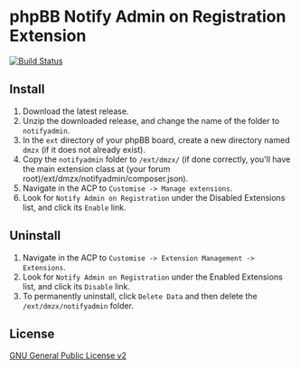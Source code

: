 # phpBB Notify Admin on Registration Extension

[![Build Status](https://github.com/dmzx/notifyadmin/workflows/Tests/badge.svg)](https://github.com/phpbb-extensions/dmzx/notifyadmin)

## Install
1. Download the latest release.
2. Unzip the downloaded release, and change the name of the folder to `notifyadmin`.
3. In the `ext` directory of your phpBB board, create a new directory named `dmzx` (if it does not already exist).
4. Copy the `notifyadmin` folder to `/ext/dmzx/` (if done correctly, you'll have the main extension class at (your forum root)/ext/dmzx/notifyadmin/composer.json).
5. Navigate in the ACP to `Customise -> Manage extensions`.
6. Look for `Notify Admin on Registration` under the Disabled Extensions list, and click its `Enable` link.

## Uninstall
1. Navigate in the ACP to `Customise -> Extension Management -> Extensions`.
2. Look for `Notify Admin on Registration` under the Enabled Extensions list, and click its `Disable` link.
3. To permanently uninstall, click `Delete Data` and then delete the `/ext/dmzx/notifyadmin` folder.

## License
[GNU General Public License v2](http://opensource.org/licenses/GPL-2.0)

